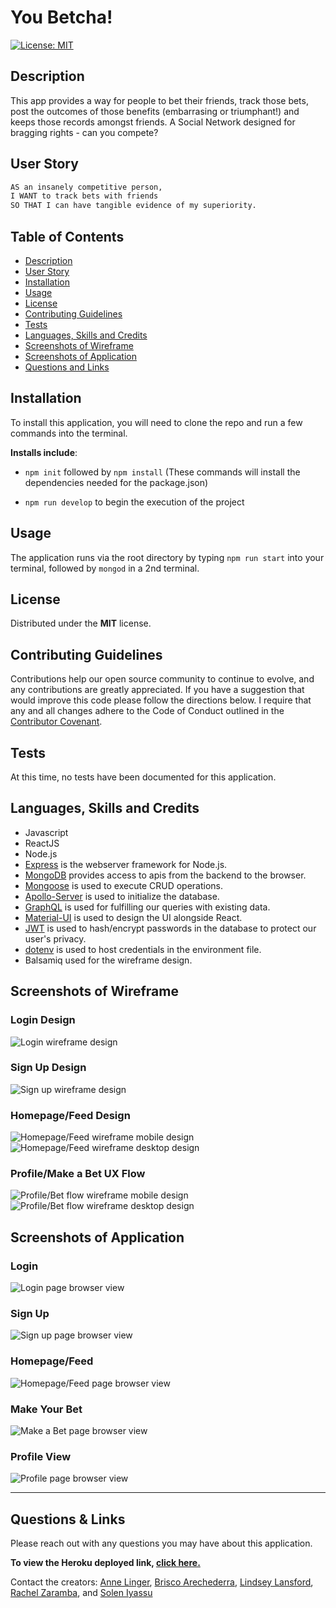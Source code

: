 # You Betcha!

[![License: MIT](https://img.shields.io/badge/License-MIT-yellow.svg)](https://opensource.org/licenses/MIT)


## Description

This app provides a way for people to bet their friends, track those bets, post the outcomes of those benefits (embarrasing or triumphant!) and keeps those records amongst friends. A Social Network designed for bragging rights - can you compete?


## User Story

```md
AS an insanely competitive person,
I WANT to track bets with friends
SO THAT I can have tangible evidence of my superiority.

```


## Table of Contents

  - [Description](#description)
  - [User Story](#user-story)
  - [Installation](#installation)
  - [Usage](#usage)
  - [License](#license)
  - [Contributing Guidelines](#contributing-guidelines)
  - [Tests](#tests)
  - [Languages, Skills and Credits](#languages-skills-and-credits)
  - [Screenshots of Wireframe](#screenshots-of-wireframe)
  - [Screenshots of Application](#screenshots-of-application)
  - [Questions and Links](#questions-and-links)


## Installation

To install this application, you will need to clone the repo and run a few commands into the terminal. 

**Installs include**:

* ``npm init`` followed by ``npm install`` (These commands will install the dependencies needed for the package.json)

* ``npm run develop`` to begin the execution of the project

## Usage

The application runs via the root directory by typing ``npm run start`` into your terminal, followed by ``mongod`` in a 2nd terminal.

## License

Distributed under the **MIT** license.


## Contributing Guidelines

Contributions help our open source community to continue to evolve, and any contributions are greatly appreciated. If you have a suggestion that would improve this code please follow the directions below. I require that any and all changes adhere to the Code of Conduct outlined in the [Contributor Covenant](https://www.contributor-covenant.org/).

## Tests

At this time, no tests have been documented for this application.

## Languages, Skills and Credits

- Javascript
- ReactJS
- Node.js
- [Express](https://www.npmjs.com/package/express) is the webserver framework for Node.js.
- [MongoDB](https://www.mongodb.com/) provides access to apis from the backend to the browser.
- [Mongoose](https://www.npmjs.com/package/mongoose) is used to execute CRUD operations.
- [Apollo-Server](https://www.npmjs.com/package/apollo-server-express) is used to initialize the database.
- [GraphQL](https://graphql.org/) is used for fulfilling our queries with existing data.
- [Material-UI](https://mui.com/) is used to design the UI alongside React.
- [JWT](https://www.npmjs.com/package/jwt) is used to hash/encrypt passwords in the database to protect our user's privacy. 
- [dotenv](https://www.npmjs.com/package/dotenv) is used to host credentials in the environment file.
- Balsamiq used for the wireframe design.

## Screenshots of Wireframe

### **Login Design**

![Login wireframe design](./screenshot/wireframe_login.png)

### **Sign Up Design**

![Sign up wireframe design](./screenshot/wireframe_signup.png)

### **Homepage/Feed Design**

![Homepage/Feed wireframe mobile design](./screenshot/wireframe_feed_mobile.png) ![Homepage/Feed wireframe desktop design](./screenshot/wireframe_feed_desktop.png)

### **Profile/Make a Bet UX Flow**

![Profile/Bet flow wireframe mobile design](./screenshot/wireframe_profile_mobile.png) ![Profile/Bet flow wireframe desktop design](./screenshot/wireframe_profile_desktop.png)

## Screenshots of Application

### **Login**

![Login page browser view](./screenshot/login.png)

### **Sign Up**

![Sign up page browser view](./screenshot/signup.png)

### **Homepage/Feed**

![Homepage/Feed page browser view](./screenshot/feed.png)

### **Make Your Bet**

![Make a Bet page browser view](./screenshot/betcard.png)

### **Profile View**

![Profile page browser view](./screenshot/profile.png)

-----
## Questions & Links

Please reach out with any questions you may have about this application.

**To view the Heroku deployed link, [click here.](https://damp-hamlet-25881.herokuapp.com/)**

Contact the creators: [Anne Linger](https://github.com/amccorkl), [Brisco Arechederra](https://github.com/brisco13), [Lindsey Lansford](https://github.com/lindsey-lansford), [Rachel Zaramba](https://github.com/rzaramba), and [Solen Iyassu](https://github.com/SolenIyassu)


